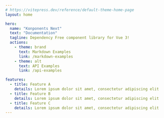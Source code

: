 ```yaml
---
# https://vitepress.dev/reference/default-theme-home-page
layout: home

hero:
  name: "Konponents Next"
  text: "Documentation"
  tagline: Dependency Free component library for Vue 3!
  actions:
    - theme: brand
      text: Markdown Examples
      link: /markdown-examples
    - theme: alt
      text: API Examples
      link: /api-examples

features:
  - title: Feature A
    details: Lorem ipsum dolor sit amet, consectetur adipiscing elit
  - title: Feature B
    details: Lorem ipsum dolor sit amet, consectetur adipiscing elit
  - title: Feature C
    details: Lorem ipsum dolor sit amet, consectetur adipiscing elit
---
```


